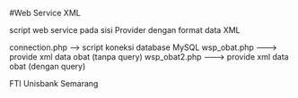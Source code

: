 #Web Service XML

script web service pada sisi Provider dengan format data XML

connection.php --> script koneksi database MySQL
wsp_obat.php  ---> provide xml data obat (tanpa query)
wsp_obat2.php ---> provide xml data obat (dengan query)

FTI Unisbank Semarang
